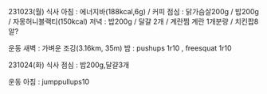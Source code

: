 231023(월)
  식사
    아침 : 에너지바(188kcal,6g) / 커피
    점심 : 닭가슴살200g / 밥200g / 자몽허니블랙티(150kcal)
    저녁 : 밥200g / 달걀 2개 / 계란찜 계란 1개분량 / 치킨팝8알?

 운동
    새벽 : 가벼운 조깅(3.16km, 35m)
    밤 : pushups 1r10 , freesquat 1r10

231024(화)
  식사
    점심 : 밥200g,달걀3개

  운동
    아침 : jumppullups10
